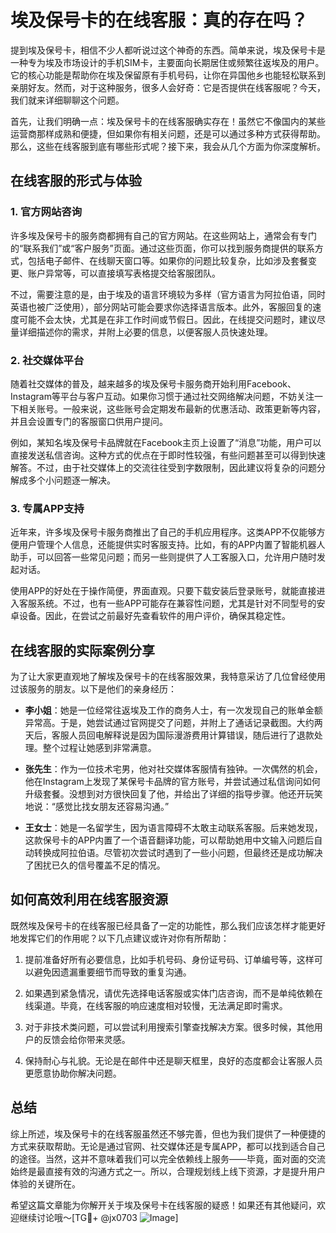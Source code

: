 # 埃及保号卡的在线客服：真的存在吗？

提到埃及保号卡，相信不少人都听说过这个神奇的东西。简单来说，埃及保号卡是一种专为埃及市场设计的手机SIM卡，主要面向长期居住或频繁往返埃及的用户。它的核心功能是帮助你在埃及保留原有手机号码，让你在异国他乡也能轻松联系到亲朋好友。然而，对于这种服务，很多人会好奇：它是否提供在线客服呢？今天，我们就来详细聊聊这个问题。

首先，让我们明确一点：埃及保号卡的在线客服确实存在！虽然它不像国内的某些运营商那样成熟和便捷，但如果你有相关问题，还是可以通过多种方式获得帮助。那么，这些在线客服到底有哪些形式呢？接下来，我会从几个方面为你深度解析。

## 在线客服的形式与体验

### 1. 官方网站咨询

许多埃及保号卡的服务商都拥有自己的官方网站。在这些网站上，通常会有专门的“联系我们”或“客户服务”页面。通过这些页面，你可以找到服务商提供的联系方式，包括电子邮件、在线聊天窗口等。如果你的问题比较复杂，比如涉及套餐变更、账户异常等，可以直接填写表格提交给客服团队。

不过，需要注意的是，由于埃及的语言环境较为多样（官方语言为阿拉伯语，同时英语也被广泛使用），部分网站可能会要求你选择语言版本。此外，客服回复的速度可能不会太快，尤其是在非工作时间或节假日。因此，在线提交问题时，建议尽量详细描述你的需求，并附上必要的信息，以便客服人员快速处理。

### 2. 社交媒体平台

随着社交媒体的普及，越来越多的埃及保号卡服务商开始利用Facebook、Instagram等平台与客户互动。如果你习惯于通过社交网络解决问题，不妨关注一下相关账号。一般来说，这些账号会定期发布最新的优惠活动、政策更新等内容，并且会设置专门的客服窗口供用户提问。

例如，某知名埃及保号卡品牌就在Facebook主页上设置了“消息”功能，用户可以直接发送私信咨询。这种方式的优点在于即时性较强，有些问题甚至可以得到快速解答。不过，由于社交媒体上的交流往往受到字数限制，因此建议将复杂的问题分解成多个小问题逐一解决。

### 3. 专属APP支持

近年来，许多埃及保号卡服务商推出了自己的手机应用程序。这类APP不仅能够方便用户管理个人信息，还能提供实时客服支持。比如，有的APP内置了智能机器人助手，可以回答一些常见问题；而另一些则提供了人工客服入口，允许用户随时发起对话。

使用APP的好处在于操作简便，界面直观。只要下载安装后登录账号，就能直接进入客服系统。不过，也有一些APP可能存在兼容性问题，尤其是针对不同型号的安卓设备。因此，在尝试之前最好先查看软件的用户评价，确保其稳定性。

## 在线客服的实际案例分享

为了让大家更直观地了解埃及保号卡的在线客服效果，我特意采访了几位曾经使用过该服务的朋友。以下是他们的亲身经历：

- **李小姐**：她是一位经常往返埃及工作的商务人士，有一次发现自己的账单金额异常高。于是，她尝试通过官网提交了问题，并附上了通话记录截图。大约两天后，客服人员回电解释说是因为国际漫游费用计算错误，随后进行了退款处理。整个过程让她感到非常满意。
  
- **张先生**：作为一位技术宅男，他对社交媒体客服情有独钟。一次偶然的机会，他在Instagram上发现了某保号卡品牌的官方账号，并尝试通过私信询问如何升级套餐。没想到对方很快回复了他，并给出了详细的指导步骤。他还开玩笑地说：“感觉比找女朋友还容易沟通。”

- **王女士**：她是一名留学生，因为语言障碍不太敢主动联系客服。后来她发现，这款保号卡的APP内置了一个语音翻译功能，可以帮助她用中文输入问题后自动转换成阿拉伯语。尽管初次尝试时遇到了一些小问题，但最终还是成功解决了困扰已久的信号覆盖不足的情况。

## 如何高效利用在线客服资源

既然埃及保号卡的在线客服已经具备了一定的功能性，那么我们应该怎样才能更好地发挥它们的作用呢？以下几点建议或许对你有所帮助：

1. 提前准备好所有必要信息，比如手机号码、身份证号码、订单编号等，这样可以避免因遗漏重要细节而导致的重复沟通。
   
2. 如果遇到紧急情况，请优先选择电话客服或实体门店咨询，而不是单纯依赖在线渠道。毕竟，在线客服的响应速度相对较慢，无法满足即时需求。

3. 对于非技术类问题，可以尝试利用搜索引擎查找解决方案。很多时候，其他用户的反馈会给你带来灵感。

4. 保持耐心与礼貌。无论是在邮件中还是聊天框里，良好的态度都会让客服人员更愿意协助你解决问题。

## 总结

综上所述，埃及保号卡的在线客服虽然还不够完善，但也为我们提供了一种便捷的方式来获取帮助。无论是通过官网、社交媒体还是专属APP，都可以找到适合自己的途径。当然，这并不意味着我们可以完全依赖线上服务——毕竟，面对面的交流始终是最直接有效的沟通方式之一。所以，合理规划线上线下资源，才是提升用户体验的关键所在。

希望这篇文章能为你解开关于埃及保号卡在线客服的疑惑！如果还有其他疑问，欢迎继续讨论哦～[TG💪+ @jx0703 ![Image](https://github.com/user-attachments/assets/dbca1d08-cadb-493c-b0ec-ad6f7a83f270)]